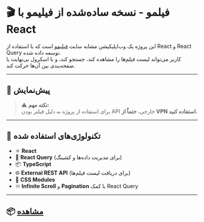# 🎬 فیلمو - نسخه ساده‌شده از فیلیمو با React

این پروژه یک وب‌اپلیکیشن مشابه سایت [فیلیمو](https://www.filimo.com/) است که با استفاده از React و React Query توسعه داده شده.  
کاربر می‌تواند لیست فیلم‌ها را مشاهده کند، جستجو کند، و با اسکرول بی‌نهایت یا صفحه‌بندی بین آن‌ها حرکت کند.

---

## 🔗 پیش‌نمایش

> ⚠️ **نکته مهم:**  
برای استفاده از پروژه به دلیل فیلتر بودن API خارجی، **حتماً از VPN استفاده کنید.**

---

## 🧰 تکنولوژی‌های استفاده شده

- ⚛️ **React**
- 🔁 **React Query** (برای مدیریت داده‌ها و کشینگ)
- 📦 **TypeScript**
- 🌐 **External REST API** (برای دریافت لیست فیلم‌ها)
- 💅 **CSS Modules**
- ♾️ **Infinite Scroll** و **Pagination** با کمک React Query

---

## 📦 [مشاهده](https://filimo-eta.vercel.app/)




